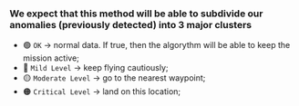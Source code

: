 ### We expect that this method will be able to subdivide our anomalies (previously detected) into 3 major clusters

- 🟢 `OK` -> normal data. If true, then the algorythm will be able to keep the mission active;
- 🔵 `Mild Level` -> keep flying cautiously;
- 🟡 `Moderate Level` -> go to the nearest waypoint;
- 🟠 `Critical Level` -> land on this location;
